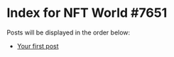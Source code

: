 # Index for NFT World #7651
Posts will be displayed in the order below:

- [Your first post](./001-first.md)


